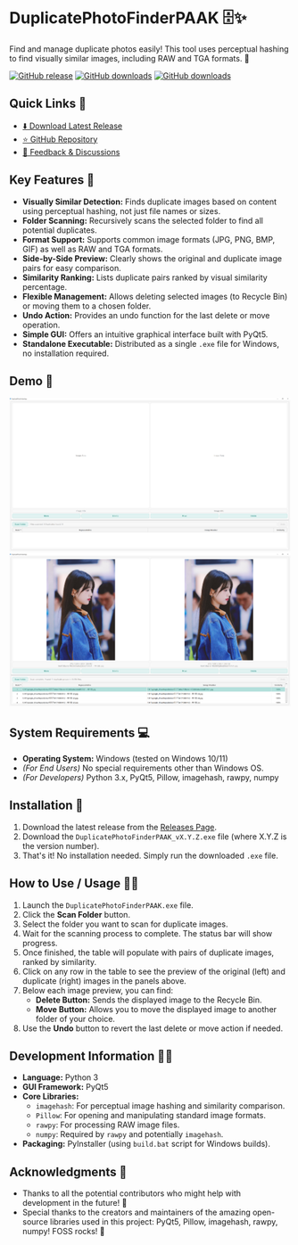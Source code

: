 # DuplicatePhotoFinderPAAK 🗄️✨

Find and manage duplicate photos easily! This tool uses perceptual hashing to find visually similar images, including RAW and TGA formats. 🧐

[![GitHub release](https://img.shields.io/github/release/htpaak/DuplicatePhotoFinderPAAK.svg?logo=github)](https://github.com/htpaak/DuplicatePhotoFinderPAAK/releases/latest)
[![GitHub downloads](https://img.shields.io/github/downloads/htpaak/DuplicatePhotoFinderPAAK/latest/total.svg?logo=github)](https://github.com/htpaak/DuplicatePhotoFinderPAAK/releases/latest)
[![GitHub downloads](https://img.shields.io/github/downloads/htpaak/DuplicatePhotoFinderPAAK/total.svg?logo=github)](https://github.com/htpaak/DuplicatePhotoFinderPAAK/releases)

## Quick Links 🔗

- [⬇️ Download Latest Release](https://github.com/htpaak/DuplicatePhotoFinderPAAK/releases/latest)
- [⭐ GitHub Repository](https://github.com/htpaak/DuplicatePhotoFinderPAAK)
- [💬 Feedback & Discussions](https://github.com/htpaak/DuplicatePhotoFinderPAAK/discussions)

## Key Features 🌟

*   **Visually Similar Detection:** Finds duplicate images based on content using perceptual hashing, not just file names or sizes.
*   **Folder Scanning:** Recursively scans the selected folder to find all potential duplicates.
*   **Format Support:** Supports common image formats (JPG, PNG, BMP, GIF) as well as RAW and TGA formats.
*   **Side-by-Side Preview:** Clearly shows the original and duplicate image pairs for easy comparison.
*   **Similarity Ranking:** Lists duplicate pairs ranked by visual similarity percentage.
*   **Flexible Management:** Allows deleting selected images (to Recycle Bin) or moving them to a chosen folder.
*   **Undo Action:** Provides an undo function for the last delete or move operation.
*   **Simple GUI:** Offers an intuitive graphical interface built with PyQt5.
*   **Standalone Executable:** Distributed as a single `.exe` file for Windows, no installation required.

## Demo 📸

![Demo_1](assets/Demo_1.png)
![Demo_2](assets/Demo_2.png)

## System Requirements 💻

*   **Operating System:** Windows (tested on Windows 10/11)
*   *(For End Users)* No special requirements other than Windows OS.
*   *(For Developers)* Python 3.x, PyQt5, Pillow, imagehash, rawpy, numpy

## Installation 🚀

1. Download the latest release from the [Releases Page](https://github.com/htpaak/DuplicatePhotoFinderPAAK/releases/latest).
2. Download the `DuplicatePhotoFinderPAAK_vX.Y.Z.exe` file (where X.Y.Z is the version number).
3. That's it! No installation needed. Simply run the downloaded `.exe` file.

## How to Use / Usage 📖🧭

1.  Launch the `DuplicatePhotoFinderPAAK.exe` file.
2.  Click the **Scan Folder** button.
3.  Select the folder you want to scan for duplicate images.
4.  Wait for the scanning process to complete. The status bar will show progress.
5.  Once finished, the table will populate with pairs of duplicate images, ranked by similarity.
6.  Click on any row in the table to see the preview of the original (left) and duplicate (right) images in the panels above.
7.  Below each image preview, you can find:
    *   **Delete Button:** Sends the displayed image to the Recycle Bin.
    *   **Move Button:** Allows you to move the displayed image to another folder of your choice.
8.  Use the **Undo** button to revert the last delete or move action if needed.

## Development Information 👨‍💻

*   **Language:** Python 3
*   **GUI Framework:** PyQt5
*   **Core Libraries:**
    *   `imagehash`: For perceptual image hashing and similarity comparison.
    *   `Pillow`: For opening and manipulating standard image formats.
    *   `rawpy`: For processing RAW image files.
    *   `numpy`: Required by `rawpy` and potentially `imagehash`.
*   **Packaging:** PyInstaller (using `build.bat` script for Windows builds).

## Acknowledgments 🙏

*   Thanks to all the potential contributors who might help with development in the future! 💖
*   Special thanks to the creators and maintainers of the amazing open-source libraries used in this project: PyQt5, Pillow, imagehash, rawpy, numpy! FOSS rocks! 🤘